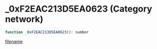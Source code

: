 # _0xF2EAC213D5EA0623 (Category network)

```js
function _0xF2EAC213D5EA0623(): number
```

[filename](_0xF2EAC213D5EA0623_m.md ':include')